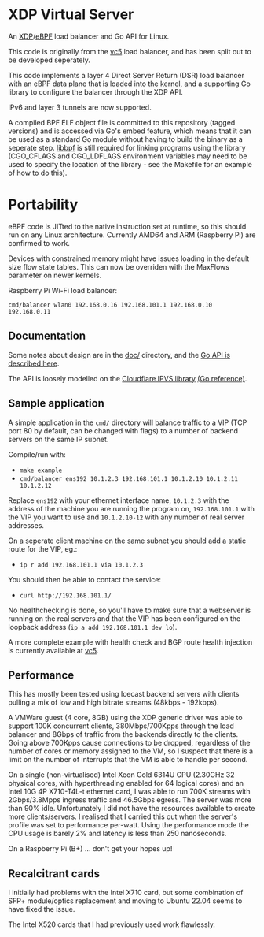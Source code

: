 # XDP Virtual Server

An [XDP](https://en.wikipedia.org/wiki/Express_Data_Path)/[eBPF](https://en.wikipedia.org/wiki/EBPF)
load balancer and Go API for Linux.

This code is originally from the
[vc5](https://github.com/davidcoles/vc5) load balancer, and has been
split out to be developed seperately.

This code implements a layer 4 Direct Server Return (DSR) load
balancer with an eBPF data plane that is loaded into the kernel, and a
supporting Go library to configure the balancer through the XDP
API.

IPv6 and layer 3 tunnels are now supported.

A compiled BPF ELF object file is committed to this repository (tagged
versions) and is accessed via Go's embed feature, which means that it
can be used as a standard Go module without having to build the binary
as a seperate step. [libbpf](https://github.com/libbpf/libbpf) is
still required for linking programs using the library (CGO_CFLAGS and
CGO_LDFLAGS environment variables may need to be used to specify the
location of the library - see the Makefile for an example of how to do
this).

# Portability

eBPF code is JITted to the native instruction set at runtime, so this
should run on any Linux architecture. Currently AMD64 and ARM
(Raspberry Pi) are confirmed to work.

Devices with constrained memory might have issues loading in the
default size flow state tables. This can now be overriden with the
MaxFlows parameter on newer kernels.

Raspberry Pi Wi-Fi load balancer:

`cmd/balancer wlan0 192.168.0.16 192.168.101.1 192.168.0.10 192.168.0.11`

## Documentation

Some notes about design are in the [doc/](doc/) directory, and the [Go
API is described here](https://pkg.go.dev/github.com/davidcoles/xvs).

The API is loosely modelled on the [Cloudflare IPVS
library](https://github.com/cloudflare/ipvs) [(Go
reference)](https://pkg.go.dev/github.com/cloudflare/ipvs).

## Sample application

A simple application in the `cmd/` directory will balance traffic
to a VIP (TCP port 80 by default, can be changed with flags) to a
number of backend servers on the same IP subnet.

Compile/run with:
 
* `make example`
* `cmd/balancer ens192 10.1.2.3 192.168.101.1 10.1.2.10 10.1.2.11 10.1.2.12`

Replace `ens192` with your ethernet interface name, `10.1.2.3` with
the address of the machine you are running the program on,
`192.168.101.1` with the VIP you want to use and `10.1.2.10-12` with
any number of real server addresses.

On a seperate client machine on the same subnet you should add a static route for the VIP, eg.:

* `ip r add 192.168.101.1 via 10.1.2.3`

You should then be able to contact the service:

* `curl http://192.168.101.1/`

No healthchecking is done, so you'll have to make sure that a
webserver is running on the real servers and that the VIP has been
configured on the loopback address (`ip a add 192.168.101.1 dev lo`).

A more complete example with health check and BGP route health
injection is currently available at
[vc5](https://github.com/davidcoles/vc5).


## Performance

This has mostly been tested using Icecast backend servers with clients
pulling a mix of low and high bitrate streams (48kbps - 192kbps).

A VMWare guest (4 core, 8GB) using the XDP generic driver was able to
support 100K concurrent clients, 380Mbps/700Kpps through the load
balancer and 8Gbps of traffic from the backends directly to the
clients. Going above 700Kpps cause connections to be dropped,
regardless of the number of cores or memory assigned to the VM, so I
suspect that there is a limit on the number of interrupts that the VM
is able to handle per second.

On a single (non-virtualised) Intel Xeon Gold 6314U CPU (2.30GHz 32
physical cores, with hyperthreading enabled for 64 logical cores) and
an Intel 10G 4P X710-T4L-t ethernet card, I was able to run 700K
streams with 2Gbps/3.8Mpps ingress traffic and 46.5Gbps egress. The
server was more than 90% idle. Unfortunately I did not have the
resources available to create more clients/servers. I realised that I
carried this out when the server's profile was set to performance
per-watt. Using the performance mode the CPU usage is barely 2% and
latency is less than 250 nanoseconds.

On a Raspberry Pi (B+) ... don't get your hopes up!

## Recalcitrant cards

I initially had problems with the Intel X710 card, but some
combination of SFP+ module/optics replacement and moving to Ubuntu
22.04 seems to have fixed the issue.

The Intel X520 cards that I had previously used work flawlessly.

